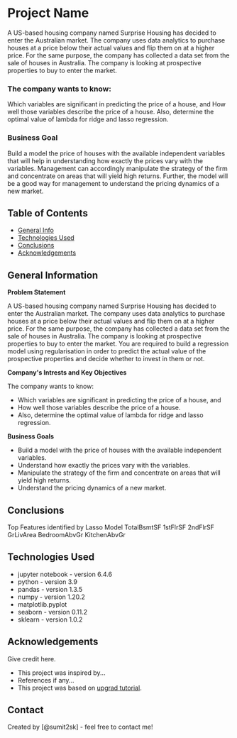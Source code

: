 # Project Name
A US-based housing company named Surprise Housing has decided to enter the Australian market. The company uses data analytics to purchase houses at a price below their actual values and flip them on at a higher price. For the same purpose, the company has collected a data set from the sale of houses in Australia. The company is looking at prospective properties to buy to enter the market. 

### The company wants to know:

Which variables are significant in predicting the price of a house, and How well those variables describe the price of a house.
Also, determine the optimal value of lambda for ridge and lasso regression.

### Business Goal 

Build a model the price of houses with the available independent variables that will help in understanding how exactly the prices vary with the variables. Management can accordingly manipulate the strategy of the firm and concentrate on areas that will yield high returns. Further, the model will be a good way for management to understand the pricing dynamics of a new market.

## Table of Contents
* [General Info](#general-information)
* [Technologies Used](#technologies-used)
* [Conclusions](#conclusions)
* [Acknowledgements](#acknowledgements)

<!-- You can include any other section that is pertinent to your problem -->

## General Information
__Problem Statement__

A US-based housing company named Surprise Housing has decided to enter the Australian market. The company uses data analytics to purchase houses at a price below their actual values and flip them on at a higher price. For the same purpose, the company has collected a data set from the sale of houses in Australia. The company is looking at prospective properties to buy to enter the market. You are required to build a regression model using regularisation in order to predict the actual value of the prospective properties and decide whether to invest in them or not.

__Company's Intrests and Key Objectives__

The company wants to know:
+ Which variables are significant in predicting the price of a house, and
+ How well those variables describe the price of a house.
+ Also, determine the optimal value of lambda for ridge and lasso regression. 

__Business Goals__
- Build a model with the price of houses with the available independent variables. 
- Understand how exactly the prices vary with the variables. 
- Manipulate the strategy of the firm and concentrate on areas that will yield high returns.
- Understand the pricing dynamics of a new market.

<!-- You don't have to answer all the questions - just the ones relevant to your project. -->

## Conclusions
Top Features identified by Lasso Model
TotalBsmtSF
1stFlrSF
2ndFlrSF
GrLivArea
BedroomAbvGr
KitchenAbvGr

<!-- You don't have to answer all the questions - just the ones relevant to your project. -->


## Technologies Used
- jupyter notebook - version 6.4.6
- python - version 3.9
- pandas - version 1.3.5
- numpy - version 1.20.2
- matplotlib.pyplot
- seaborn - version 0.11.2
- sklearn - version 1.0.2

<!-- As the libraries versions keep on changing, it is recommended to mention the version of library used in this project -->

## Acknowledgements
Give credit here.
- This project was inspired by...
- References if any...
- This project was based on [upgrad tutorial](https://www.upgrad.com).


## Contact
Created by [@sumit2sk] - feel free to contact me!


<!-- Optional -->
<!-- ## License -->
<!-- This project is open source and available under the [... License](). -->

<!-- You don't have to include all sections - just the one's relevant to your project -->
